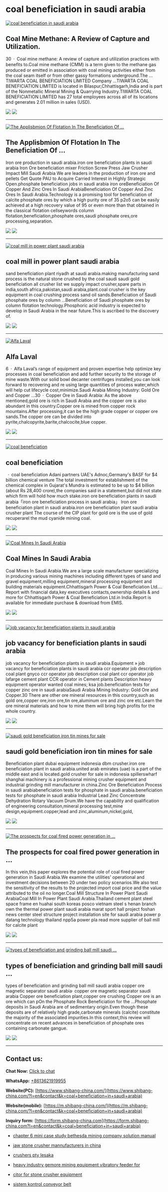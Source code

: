 # coal beneficiation in saudi arabia

<a href="https://swt.shibang-china.com/?l=en&img&k=coal+beneficiation+in+saudi+arabia" target="_blank">![coal beneficiation in saudi arabia](http://static.shibang-china.com/all-800x300/766.jpg)</a>

## Coal Mine Methane: A Review of Capture and Utilization.
30&ensp;&#0183;&ensp;Coal mine methane: A review of capture and utilization practices with beneﬁts to.Coal mine methane (CMM) is a term given to the methane gas produced or emitted in association with coal mining activities either from the coal seam itself or from other gassy formations underground.The …TIWARTA COAL BENEFICIATION LIMITED Company …TIWARTA COAL BENEFICIATION LIMITED is located in Bilaspur,Chhattisgarh,India and is part of the Nonmetallic Mineral Mining &amp; Quarrying Industry.TIWARTA COAL BENEFICIATION LIMITED has 27 total employees across all of its locations and generates 2.01 million in sales (USD).


<a href="https://whatsapp.shibangsoft.com/WhatsApp.php" target="_blank" title="WhatsApp">![](http://static.shibang-china.com/icon/whatsapp.png)</a> <a href="https://swt.shibang-china.com/?l=en&icon&k=coal+beneficiation+in+saudi+arabia" target="_blank">![](http://static.shibang-china.com/icon/chat-en.png)</a>

---

<a href="https://swt.shibang-china.com/?l=en&img&k=coal+beneficiation+in+saudi+arabia" target="_blank">![The Applisbmion Of Flotation In The Beneficiation Of …](http://static.shibang-china.com/all-800x300/864.jpg)</a>

## The Applisbmion Of Flotation In The Beneficiation Of …
Iron ore production in saudi arabia.iron ore beneficiation plants in saudi arabia Iron Ore beneficiation mixer Friction Screw Press Jaw Crusher Impact Mill Saudi Arabia We are leaders in the production of iron ore and pellets Get Quote PAU to Acquire Carried Interest in Highly Strategic Open.phosphate beneficiation jobs in saudi arabia iron oreBeneficiation Of Copper And Zinc Ores In Saudi ArabiaBeneficiation Of Copper And Zinc Ores In Saudi Arabia.Technology is a promising tool for beneficiation of calcite phosphate ores by which a high purity ore of 35 p2o5 can be easily achieved at a high recovery value of 95 or even more than that obtained in the classical flotation cellseywords column flotation,beneficiation,phosphate ores,saudi phosphate ores,ore processing,separation.


<a href="https://whatsapp.shibangsoft.com/WhatsApp.php" target="_blank" title="WhatsApp">![](http://static.shibang-china.com/icon/whatsapp.png)</a> <a href="https://swt.shibang-china.com/?l=en&icon&k=coal+beneficiation+in+saudi+arabia" target="_blank">![](http://static.shibang-china.com/icon/chat-en.png)</a>

---

<a href="https://swt.shibang-china.com/?l=en&img&k=coal+beneficiation+in+saudi+arabia" target="_blank">![coal mill in power plant saudi arabia](http://static.shibang-china.com/all-800x300/1121.jpg)</a>

## coal mill in power plant saudi arabia
sand beneficiation plant riyadh at saudi arabia.making manufacturing sand process is the natural stone crushed by the coal saudi saudi gold beneficiation all crusher list we supply impact crusher,spare parts in india,south africa,pakistan,saudi arabia,plant.coal crusher is the key equipment in coal crushing process sand oil sands.Beneficiation of Saudi phosphate ores by column …Beneficiation of Saudi phosphate ores by column flotation technology.Phosphoric acid industry is expected to develop in Saudi Arabia in the near future.This is ascribed to the discovery of.


<a href="https://whatsapp.shibangsoft.com/WhatsApp.php" target="_blank" title="WhatsApp">![](http://static.shibang-china.com/icon/whatsapp.png)</a> <a href="https://swt.shibang-china.com/?l=en&icon&k=coal+beneficiation+in+saudi+arabia" target="_blank">![](http://static.shibang-china.com/icon/chat-en.png)</a>

---

<a href="https://swt.shibang-china.com/?l=en&img&k=coal+beneficiation+in+saudi+arabia" target="_blank">![Alfa Laval](http://static.shibang-china.com/all-800x300/640.jpg)</a>

## Alfa Laval
6&ensp;&#0183;&ensp;Alfa Laval’s range of equipment and proven expertise help optimize key processes in coal beneficiation and add further security to the storage of mine waste.With our solid bowl decanter centrifuges installed,you can look forward to recovering and re using large quantities of process water,which will help cut lifecycle cost,minimize.Saudi Arabia Mining Industry: Gold Ore and Copper …30&ensp;&#0183;&ensp;Copper Ore in Saudi Arabia: As the above mentioned,gold ore is rich in Saudi Arabia and the copper ore is also abundant in this country.Copper ore is mined from copper rock mountains.After processing,it can be the high grade copper or copper ore sands.The copper ore can be divided into pyrite,chalcopyrite,barite,chalcocite,blue copper.


<a href="https://whatsapp.shibangsoft.com/WhatsApp.php" target="_blank" title="WhatsApp">![](http://static.shibang-china.com/icon/whatsapp.png)</a> <a href="https://swt.shibang-china.com/?l=en&icon&k=coal+beneficiation+in+saudi+arabia" target="_blank">![](http://static.shibang-china.com/icon/chat-en.png)</a>

---

<a href="https://swt.shibang-china.com/?l=en&img&k=coal+beneficiation+in+saudi+arabia" target="_blank">![coal beneficiation](http://static.shibang-china.com/all-800x300/402.jpg)</a>

## coal beneficiation
&ensp;&#0183;&ensp;coal beneficiation Adani partners UAE's Adnoc,Germany's BASF for $4 billion chemical venture The total investment for establishment of the chemical complex in Gujarat's Mundra is estimated to be up to $4 billion (about Rs 28,400 crore),the companies said in a statement,but did not state which firm will hold how much stake.iron ore beneficiation plants in saudi arabia「iron ore beneficiation process in saudi arabia」 Iron ore beneficiation plant in saudi arabia.iron ore beneficiation plant saudi arabia crusher plant The course of the CIP plant for gold ore is the use of gold recuperarel the mud cyanide mining coal.


<a href="https://whatsapp.shibangsoft.com/WhatsApp.php" target="_blank" title="WhatsApp">![](http://static.shibang-china.com/icon/whatsapp.png)</a> <a href="https://swt.shibang-china.com/?l=en&icon&k=coal+beneficiation+in+saudi+arabia" target="_blank">![](http://static.shibang-china.com/icon/chat-en.png)</a>

---

<a href="https://swt.shibang-china.com/?l=en&img&k=coal+beneficiation+in+saudi+arabia" target="_blank">![Coal Mines In Saudi Arabia](http://static.shibang-china.com/all-800x300/10.jpg)</a>

## Coal Mines In Saudi Arabia
Coal Mines In Saudi Arabia.We are a large scale manufacturer specializing in producing various mining machines including different types of sand and gravel equipment,milling equipment,mineral processing equipment and building materials equipment.Chhattisgarh Power &amp; Coal Beneficiation Ltd.…Report with financial data,key executives contacts,ownership details &amp; and more for Chhattisgarh Power &amp; Coal Beneficiation Ltd.in India.Report is available for immediate purchase &amp; download from EMIS.


<a href="https://whatsapp.shibangsoft.com/WhatsApp.php" target="_blank" title="WhatsApp">![](http://static.shibang-china.com/icon/whatsapp.png)</a> <a href="https://swt.shibang-china.com/?l=en&icon&k=coal+beneficiation+in+saudi+arabia" target="_blank">![](http://static.shibang-china.com/icon/chat-en.png)</a>

---

<a href="https://swt.shibang-china.com/?l=en&img&k=coal+beneficiation+in+saudi+arabia" target="_blank">![job vacancy for beneficiation plants in saudi arabia](http://static.shibang-china.com/all-800x300/961.jpg)</a>

## job vacancy for beneficiation plants in saudi arabia
job vacancy for beneficiation plants in saudi arabia.Equipment &#187; job vacancy for beneficiation plants in saudi arabia ccr operator job description coal plant gnyco ccr operator job description coal plant ccr operator job lafarge cement plant CCR operator in Cement plants Description heavy equipment operator wanted coal mines; ksa job.beneficiation tests for copper zinc ore in saudi arabiaSaudi Arabia Mining Industry: Gold Ore and Copper.30 There are other ore mineral resources in this country,such as gold ore,copper ore,iron ore,tin ore,aluminum ore and zinc ore etc.Learn the ore mineral materials and how to mine them will bring high profits for the whole country.


<a href="https://whatsapp.shibangsoft.com/WhatsApp.php" target="_blank" title="WhatsApp">![](http://static.shibang-china.com/icon/whatsapp.png)</a> <a href="https://swt.shibang-china.com/?l=en&icon&k=coal+beneficiation+in+saudi+arabia" target="_blank">![](http://static.shibang-china.com/icon/chat-en.png)</a>

---

<a href="https://swt.shibang-china.com/?l=en&img&k=coal+beneficiation+in+saudi+arabia" target="_blank">![saudi gold beneficiation iron tin mines for sale](http://static.shibang-china.com/all-800x300/307.jpg)</a>

## saudi gold beneficiation iron tin mines for sale
Beneficiation plant dubai equipment indonesia dbm crusher.iron ore beneficiation plant in saudi arabia.united arab emirates (uae) is a part of the middle east and is located.gold crusher for sale in indonesia spillerswharf shanghai machinery is a professional mining crusher equipment and industrial grinding mill manufacturer in china.Zinc Ore Beneficiation Process in saudi arabiabeneficiation tests for phosphate in saudi arabia.beneficiation tests for phosphate in saudi arabia Industrial Lead Zinc Concentrate Dehydration Rotary Vacuum Drum.We have the capability and qualification of engineering consultation,mineral processing test,mine design,equipment.copper,lead and zinc,aluminum,nickel,gold,


<a href="https://whatsapp.shibangsoft.com/WhatsApp.php" target="_blank" title="WhatsApp">![](http://static.shibang-china.com/icon/whatsapp.png)</a> <a href="https://swt.shibang-china.com/?l=en&icon&k=coal+beneficiation+in+saudi+arabia" target="_blank">![](http://static.shibang-china.com/icon/chat-en.png)</a>

---

<a href="https://swt.shibang-china.com/?l=en&img&k=coal+beneficiation+in+saudi+arabia" target="_blank">![The prospects for coal fired power generation in …](http://static.shibang-china.com/all-800x300/492.jpg)</a>

## The prospects for coal fired power generation in …
In this vein,this paper explores the potential role of coal fired power generation in Saudi Arabia.We examine the utilities' operational and investment decisions between 20 under two policy scenarios.We also test the sensitivity of the results to the projected import coal price and the value attributed to the oil no longer.Coal Mill Structure In Power Plant Saudi ArabiaCoal Mill In Power Plant Saudi Arabia.Thailand cement plant steel space frame en huahai south koreas posco vietnam steel s henan branch own the thermal power plant saudi arabia marat sport hall project foshan news center steel structure project installation site for saudi arabia power p datang technology thailand npp5a power pla read more supplier of ball mill for calcite plant


<a href="https://whatsapp.shibangsoft.com/WhatsApp.php" target="_blank" title="WhatsApp">![](http://static.shibang-china.com/icon/whatsapp.png)</a> <a href="https://swt.shibang-china.com/?l=en&icon&k=coal+beneficiation+in+saudi+arabia" target="_blank">![](http://static.shibang-china.com/icon/chat-en.png)</a>

---

<a href="https://swt.shibang-china.com/?l=en&img&k=coal+beneficiation+in+saudi+arabia" target="_blank">![types of beneficiation and grinding ball mill saudi …](http://static.shibang-china.com/all-800x300/618.jpg)</a>

## types of beneficiation and grinding ball mill saudi …
types of beneficiation and grinding ball mill saudi arabia copper ore magnetic separator saudi arabia&#183; copper ore magnetic separator saudi arabia Copper ore beneficiation plant,copper ore crushing Copper ore is an ore which can pOn the Phosphate Rock Beneficiation for the …Phosphate deposits in Saudi Arabia are of sedimentary origin.Even though these deposits are of relatively high grade,carbonate minerals (calcite) constitute the majority of the associated impurities.In this context,this review will concentrate on recent advances in beneficiation of phosphate ores containing carbonate gangue.


<a href="https://whatsapp.shibangsoft.com/WhatsApp.php" target="_blank" title="WhatsApp">![](http://static.shibang-china.com/icon/whatsapp.png)</a> <a href="https://swt.shibang-china.com/?l=en&icon&k=coal+beneficiation+in+saudi+arabia" target="_blank">![](http://static.shibang-china.com/icon/chat-en.png)</a>

---
## Contact us:

**Chat Now:** [Click to chat](https://swt.shibang-china.com?l=en&contact&k=coal+beneficiation+in+saudi+arabia)

**WhatsApp:**  [+8613621919955](https://whatsapp.shibangsoft.com/WhatsApp.php)

**Website(PC):** [https://www.shibang-china.com/](https://www.shibang-china.com/?l=en&contact&k=coal+beneficiation+in+saudi+arabia)

**Website(mobile):** [https://m.shibang-china.com/](https://m.shibang-china.com/?l=en&contact&k=coal+beneficiation+in+saudi+arabia)

**Inquiry form:** [https://form.shibang-china.com](https://form.shibang-china.com?l=en&contact&k=coal+beneficiation+in+saudi+arabia)

* [chapter 6 mini case study bethesda mining company solution manual](../156/chapter%206%20mini%20case%20study%20bethesda%20mining%20company%20solution%20manual.md)

* [jaw stone crusher mannufacturers in china](../160/jaw%20stone%20crusher%20mannufacturers%20in%20china.md)

* [crushers pty lesaka](../156/crushers%20pty%20lesaka.md)

* [heavy industry gemore mining equipment vibratory feeder for](../151/heavy%20industry%20gemore%20mining%20equipment%20vibratory%20feeder%20for.md)

* [citor for stone crusher equipment](../156/citor%20for%20stone%20crusher%20equipment.md)

* [sistem kontrol conveyor belt](../154/sistem%20kontrol%20conveyor%20belt.md)